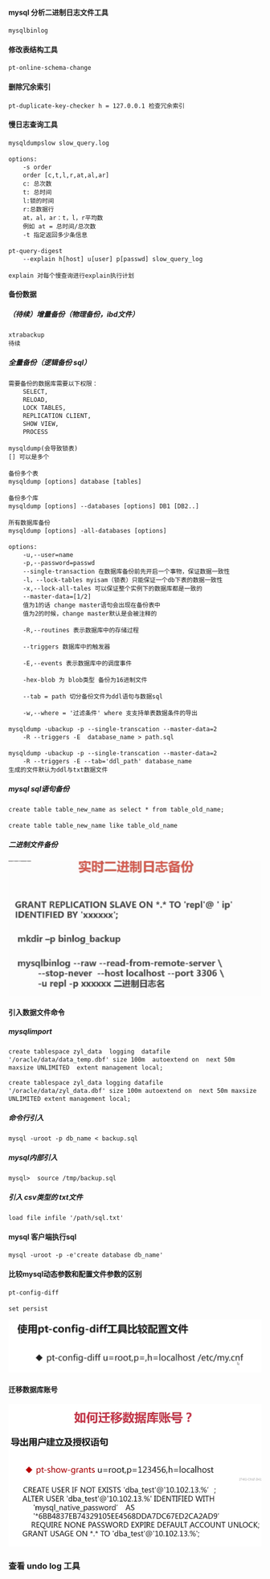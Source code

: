 #### mysql 分析二进制日志文件工具

```
mysqlbinlog
```





#### 修改表结构工具

```
pt-online-schema-change
```



#### 删除冗余索引

```
pt-duplicate-key-checker h = 127.0.0.1 检查冗余索引
```







#### 慢日志查询工具

```
mysqldumpslow slow_query.log

options:
	-s order
	order [c,t,l,r,at,al,ar]
	c: 总次数
	t: 总时间
	l:锁的时间
	r:总数据行
	at，al，ar：t，l，r平均数 
	例如 at = 总时间/总次数
	-t 指定返回多少条信息
	
pt-query-digest
	--explain h[host] u[user] p[passwd] slow_query_log
	
explain 对每个慢查询进行explain执行计划    
```



#### 备份数据

##### （待续）增量备份（物理备份，ibd文件）

```
xtrabackup
待续
```



##### 全量备份（逻辑备份 sql）

```
需要备份的数据库需要以下权限：
    SELECT,
    RELOAD,
    LOCK TABLES,
    REPLICATION CLIENT,
    SHOW VIEW,
    PROCESS

mysqldump(会导致锁表)
[] 可以是多个

备份多个表
mysqldump [options] database [tables] 

备份多个库
mysqldump [options] --databases [options] DB1 [DB2..]

所有数据库备份
mysqldump [options] -all-databases [options]

options:
	-u,--user=name
	-p,--password=passwd
	--single-transaction 在数据库备份前先开启一个事物，保证数据一致性
	-l，--lock-tables myisam（锁表）只能保证一个db下表的数据一致性
	-x,--lock-all-tales 可以保证整个实例下的数据库都是一致的
	--master-data=[1/2]
	值为1的话 change master语句会出现在备份表中
	值为2的时候，change master默认是会被注释的
	
	-R,--routines 表示数据库中的存储过程
	
	--triggers 数据库中的触发器
	
	-E,--events 表示数据库中的调度事件
	
	-hex-blob 为 blob类型 备份为16进制文件
	
	--tab = path 切分备份文件为ddl语句与数据sql
	
	-w,--where = '过滤条件' where 支支持单表数据条件的导出
	
mysqldump -ubackup -p --single-transcation --master-data=2
	-R --triggers -E  database_name > path.sql

mysqldump -ubackup -p --single-transcation --master-data=2
	-R --triggers -E --tab='ddl_path' database_name 
生成的文件默认为ddl与txt数据文件	
```



##### mysql sql语句备份

```
create table table_new_name as select * from table_old_name;

create table table_new_name like table_old_name
```



##### 二进制文件备份

![1572436410351](assets\1572436410351.png)





#### 引入数据文件命令

##### mysqlimport

```
create tablespace zyl_data  logging  datafile '/oracle/data/data_temp.dbf' size 100m  autoextend on  next 50m maxsize UNLIMITED  extent management local;
```



```
create tablespace zyl_data logging datafile '/oracle/data/zyl_data.dbf' size 100m autoextend on  next 50m maxsize UNLIMITED extent management local;
```





##### 命令行引入

```
mysql -uroot -p db_name < backup.sql
```



##### mysql内部引入

```
mysql>  source /tmp/backup.sql
```



##### 引入 csv类型的 txt文件

```
load file infile '/path/sql.txt'
```





#### mysql 客户端执行sql

```
mysql -uroot -p -e'create database db_name'
```



#### 比较mysql动态参数和配置文件参数的区别

```
pt-config-diff

set persist 
```

![1572484965433](assets\1572484965433.png)



#### 迁移数据库账号

![1572494273135](assets\1572494273135.png)





### 查看 undo log 工具





